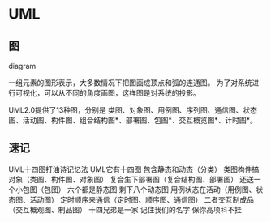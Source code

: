 # UML

## 图

diagram

一组元素的图形表示，大多数情况下把图画成顶点和弧的连通图。 
为了对系统进行可视化，可以从不同的角度画图，这样图是对系统的投影。

UML2.0提供了13种图，分别是 类图、对象图、用例图、序列图、通信图、状态图、活动图、构件图、组合结构图*、部署图、包图*、交互概览图*、计时图*。

## 速记
UML十四图打油诗记忆法
UML它有十四图
包含静态和动态（分类）
类图构件搞对象（类图、构件图、对象图）
复合生下部署图（复合结构图、部署图）
还送一个小包图（包图）
六个都是静态图
剩下八个动态图
用例状态在活动（用例图、状态图、活动图）
定时顺序来通信（定时图、顺序图、通信图）
二者交互制成品（交互概观图、制品图）
十四兄弟是一家
记住我们的名字
保你高项科不挂